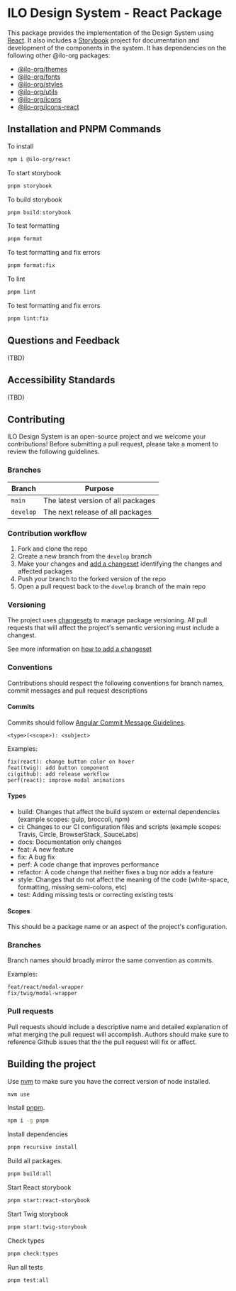 # ILO Design System - React Package

This package provides the implementation of the Design System using [React](https://reactjs.org). It also includes a [Storybook](https://storybook.js.org/) project for documentation and development of the components in the system. It has dependencies on the following other @ilo-org packages:

- [@ilo-org/themes](./packages/themes)
- [@ilo-org/fonts](./packages/fonts)
- [@ilo-org/styles](./packages/styles)
- [@ilo-org/utils](./packages/utils)
- [@ilo-org/icons](./packages/icons)
- [@ilo-org/icons-react](./packages/icons-react)

## Installation and PNPM Commands

To install

```bash
npm i @ilo-org/react
```

To start storybook

```bash
pnpm storybook
```

To build storybook

```bash
pnpm build:storybook
```

To test formatting

```bash
pnpm format
```

To test formatting and fix errors

```bash
pnpm format:fix
```

To lint

```bash
pnpm lint
```

To test formatting and fix errors

```bash
pnpm lint:fix
```

## Questions and Feedback

(TBD)

## Accessibility Standards

(TBD)

## Contributing

ILO Design System is an open-source project and we welcome your contributions! Before submitting a pull request, please take a moment to review the following guidelines.

### Branches

| Branch    | Purpose                            |
| --------- | ---------------------------------- |
| `main`    | The latest version of all packages |
| `develop` | The next release of all packages   |

### Contribution workflow

1. Fork and clone the repo
2. Create a new branch from the `develop` branch
3. Make your changes and [add a changeset](#versioning) identifying the changes and affected packages
4. Push your branch to the forked version of the repo
5. Open a pull request back to the `develop` branch of the main repo

### Versioning

The project uses [changesets](https://github.com/changesets/changesets) to manage package versioning. All pull requests that will affect the project's semantic versioning must include a changest.

See more information on [how to add a changeset](https://github.com/changesets/changesets/blob/main/docs/adding-a-changeset.md)

### Conventions

Contributions should respect the following conventions for branch names, commit messages and pull request descriptions

#### Commits

Commits should follow [Angular Commit Message Guidelines](https://github.com/angular/angular/blob/22b96b9/CONTRIBUTING.md#commit).

```
<type>(<scope>): <subject>
```

Examples:

```
fix(react): change button color on hover
feat(twig): add button component
ci(github): add release workflow
perf(react): improve modal animations
```

#### Types

- build: Changes that affect the build system or external dependencies (example scopes: gulp, broccoli, npm)
- ci: Changes to our CI configuration files and scripts (example scopes: Travis, Circle, BrowserStack, SauceLabs)
- docs: Documentation only changes
- feat: A new feature
- fix: A bug fix
- perf: A code change that improves performance
- refactor: A code change that neither fixes a bug nor adds a feature
- style: Changes that do not affect the meaning of the code (white-space, formatting, missing semi-colons, etc)
- test: Adding missing tests or correcting existing tests

#### Scopes

This should be a package name or an aspect of the project's configuration.

### Branches

Branch names should broadly mirror the same convention as commits.

Examples:

```
feat/react/modal-wrapper
fix/twig/modal-wrapper
```

### Pull requests

Pull requests should include a descriptive name and detailed explanation of what merging the pull request will accomplish. Authors should make sure to reference Github issues that the the pull request will fix or affect.

## Building the project

Use [nvm](https://github.com/nvm-sh/nvm) to make sure you have the correct version of node installed.

```bash
nvm use
```

Install [pnpm](https://pnpm.io/).

```bash
npm i -g pnpm
```

Install dependencies

```bash
pnpm recursive install
```

Build all packages.

```bash
pnpm build:all
```

Start React storybook

```bash
pnpm start:react-storybook
```

Start Twig storybook

```bash
pnpm start:twig-storybook
```

Check types

```bash
pnpm check:types
```

Run all tests

```bash
pnpm test:all
```
